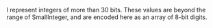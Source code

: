 I represent integers of more than 30 bits.  These values are beyond the range of SmallInteger, and are encoded here as an array of 8-bit digits. 